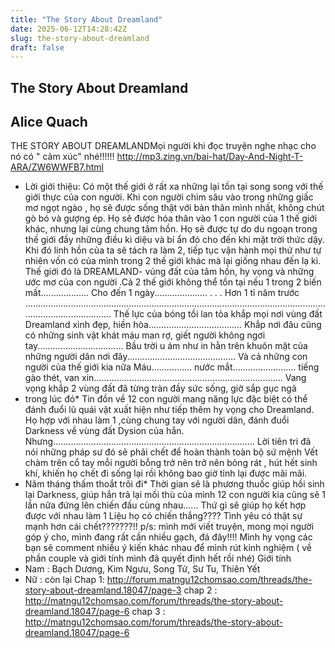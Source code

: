 ```yaml
---
title: "The Story About Dreamland"
date: 2025-06-12T14:28:42Z
slug: the-story-about-dreamland
draft: false
---
```


## The Story About Dreamland

## Alice Quach

THE STORY ABOUT DREAMLAND​Mọi người khi đọc truyện nghe nhạc cho nó có " cảm xúc" nhé!!!!!!
http://mp3.zing.vn/bai-hat/Day-And-Night-T-ARA/ZW6WWFB7.html
 
 
* Lời giới thiệu: 
Có một thế giới ở rất xa những lại tồn tại song song với thế giới thực của con người. Khi con người chìm sâu vào trong những giấc mơ ngọt ngào , họ sẽ được sống thật với bản thân mình nhất, không chút gò bó và gượng ép. Họ sẽ được hóa thân vào 1 con người của 1 thế giới khác, nhưng lại cùng chung tâm hồn. Họ sẽ được tự do du ngoạn trong thế giới đầy những điều kì diệu và bí ẩn đó cho đến khi mặt trời thức dậy. Khi đó linh hồn của ta sẽ tách ra làm 2, tiếp tục vận hành mọi thứ như tự nhiên vốn có của mình trong 2 thế giới khác mà lại giống nhau đến lạ kì. Thế giới đó là DREAMLAND- vúng đất của tâm hồn, hy vọng và những ước mơ của con người .Cả 2 thế giới không thể tồn tại nếu 1 trong 2 biến mất................... Cho đến 1 ngày.....................
.
.
.
Hơn 1 tỉ năm trước .........................................................................................................................................................
Thế lực của bóng tồi lan tỏa khắp mọi nơi vùng đất Dreamland xinh đẹp, hiền hòa.....................................
Khắp nơi đâu cũng có những sinh vật khát máu man rợ, giết người không ngơi tay..................................
Bầu trời u ám như in hằn trên khuôn mặt của những người dân nơi đây...........................................
Và cả những con người của thế giới kia nữa
Máu................ nước mắt......................... tiếng gào thét, van xin...........................................................................
Vang vọng khắp 2 vùng đất đã từng tràn đầy sức sống, giờ sắp gục ngã 
* trong lúc đó*
Tin đồn về 12 con người mang năng lực đặc biệt có thể đánh đuổi lũ quái vật xuất hiện như tiếp thêm hy vọng cho Dreamland.
Họ hợp với nhau làm 1 ,cùng chung tay với người dân, đánh đuổi Darkness về vùng đất Dysion của hắn.
Nhưng................................................................................
Lời tiên tri đã nói những pháp sư đó sẽ phải chết để hoàn thành toàn bộ sứ mệnh 
Vết chàm trên cổ tay mỗi người bỗng trở nên trở nên bỏng rát , hút hết sinh khí, khiến họ chết đi sống lại rồi không bao giờ tỉnh lại được mãi mãi.
* Năm tháng thấm thoắt trôi đi*
Thời gian sẽ là phương thuốc giúp hồi sinh lại Darkness, giúp hắn trả lại mối thù của mình
12 con người kia cũng sẽ 1 lần nữa đứng lên chiến đấu cùng nhau......
Thứ gì sẽ giúp họ kết hợp được với nhau làm 1 
Liệu họ có chiến thắng???? Tình yêu có thật sự mạnh hơn cái chết???????!!
p/s: mình mới viết truyện, mong mọi người góp ý cho, mình đang rất cần nhiều gạch, đá đây!!!! Mình hy vọng các bạn sẽ comment nhiều ý kiến khác nhau để mình rút kinh nghiệm ( về phần couple và giới tính mình đã quyết định hết rồi nhé)
Giới tính
* Nam : Bạch Dương, Kim Ngưu, Song Tử, Sư Tu, Thiên Yết
* Nữ : còn lại
Chap 1: http://forum.matngu12chomsao.com/threads/the-story-about-dreamland.18047/page-3 
chap 2 : http://matngu12chomsao.com/forum/threads/the-story-about-dreamland.18047/page-6
chap 3 : http://matngu12chomsao.com/forum/threads/the-story-about-dreamland.18047/page-6